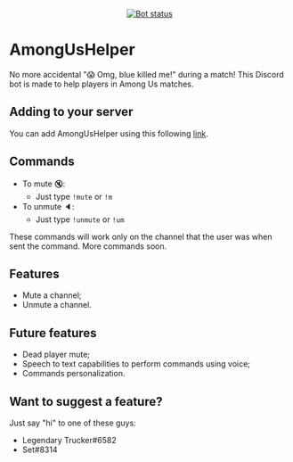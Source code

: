 <p align="center">
  <a href="https://discord.com/oauth2/authorize?client_id=759594769079992370&scope=bot&permissions=4197440"><img alt="Bot status" src="https://img.shields.io/badge/Status-online-brightgreen"></a>
</p>

# AmongUsHelper
No more accidental "😱 Omg, blue killed me!" during a match! This Discord bot is made to help players in Among Us matches.

## Adding to your server
You can add AmongUsHelper using this following [link](https://discord.com/oauth2/authorize?client_id=759594769079992370&scope=bot&permissions=4197440).

## Commands
* To mute 🔇:
    * Just type `!mute` or `!m`
* To unmute 🔈:
    * Just type `!unmute` or `!um`

These commands will work only on the channel that the user was when sent the command. More commands soon.

## Features
- Mute a channel;
- Unmute a channel.

## Future features
- Dead player mute;
- Speech to text capabilities to perform commands using voice;
- Commands personalization.

## Want to suggest a feature?
Just say "hi" to one of these guys:
- Legendary Trucker#6582
- Set#8314